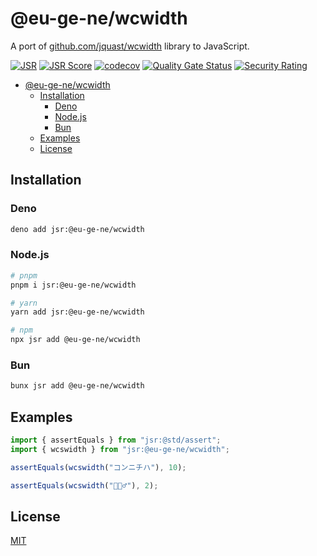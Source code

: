 # @eu-ge-ne/wcwidth

A port of [github.com/jquast/wcwidth](https://github.com/jquast/wcwidth) library
to JavaScript.

[![JSR](https://jsr.io/badges/@eu-ge-ne/wcwidth)](https://jsr.io/@eu-ge-ne/wcwidth)
[![JSR Score](https://jsr.io/badges/@eu-ge-ne/wcwidth/score)](https://jsr.io/@eu-ge-ne/wcwidth)
[![codecov](https://codecov.io/gh/eu-ge-ne/wcwidth/branch/main/graph/badge.svg?token=W0JK82OP48)](https://codecov.io/gh/eu-ge-ne/wcwidth)
[![Quality Gate Status](https://sonarcloud.io/api/project_badges/measure?project=eu-ge-ne_wcwidth&metric=alert_status)](https://sonarcloud.io/summary/new_code?id=eu-ge-ne_wcwidth)
[![Security Rating](https://sonarcloud.io/api/project_badges/measure?project=eu-ge-ne_wcwidth&metric=security_rating)](https://sonarcloud.io/summary/new_code?id=eu-ge-ne_wcwidth)

- [@eu-ge-ne/wcwidth](#eu-ge-newcwidth)
  - [Installation](#installation)
    - [Deno](#deno)
    - [Node.js](#nodejs)
    - [Bun](#bun)
  - [Examples](#examples)
  - [License](#license)

## Installation

### Deno

```bash
deno add jsr:@eu-ge-ne/wcwidth
```

### Node.js

```bash
# pnpm
pnpm i jsr:@eu-ge-ne/wcwidth

# yarn
yarn add jsr:@eu-ge-ne/wcwidth

# npm
npx jsr add @eu-ge-ne/wcwidth
```

### Bun

```bash
bunx jsr add @eu-ge-ne/wcwidth
```

## Examples

```ts
import { assertEquals } from "jsr:@std/assert";
import { wcswidth } from "jsr:@eu-ge-ne/wcwidth";

assertEquals(wcswidth("コンニチハ"), 10);

assertEquals(wcswidth("🤦🏼‍♂"), 2);
```

## License

[MIT](https://choosealicense.com/licenses/mit)
